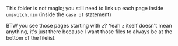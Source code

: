 This folder is not magic; you still need to link up each page inside
`umswitch.nim` (inside the `case of` statement)

BTW you see those pages starting with `z`? Yeah `z` itself doesn't mean
anything, it's just there because I want those files to always be at the bottom
of the filelist.